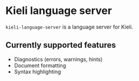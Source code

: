 # Kieli language server

`kieli-language-server` is a language server for Kieli.

## Currently supported features

- Diagnostics (errors, warnings, hints)
- Document formatting
- Syntax highlighting
